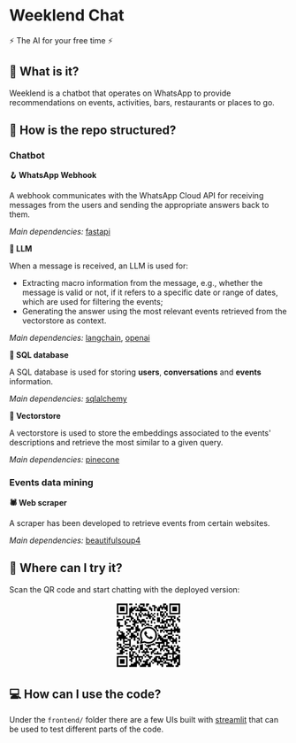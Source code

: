 # Weeklend Chat
⚡ The AI for your free time ⚡

## 🤔 What is it?
Weeklend is a chatbot that operates on WhatsApp to provide recommendations on events, activities, bars, restaurants or places to go.

## 🔧 How is the repo structured?

### Chatbot

**🪝 WhatsApp Webhook**

A webhook communicates with the WhatsApp Cloud API for receiving messages from the users and sending the appropriate answers back to them.

*Main dependencies:* [fastapi](https://github.com/tiangolo/fastapi)

**🤖 LLM**

When a message is received, an LLM is used for:
* Extracting macro information from the message, e.g., whether the message is valid or not, if it refers to a specific date or range of dates, which are used for filtering the events;
* Generating the answer using the most relevant events retrieved from the vectorstore as context.

*Main dependencies:* [langchain](https://github.com/langchain-ai/langchain), [openai](https://github.com/openai/openai-python)

**💾 SQL database**

A SQL database is used for storing **users**, **conversations** and **events** information.

*Main dependencies:* [sqlalchemy](https://github.com/sqlalchemy/sqlalchemy)

**🏪 Vectorstore**

A vectorstore is used to store the embeddings associated to the events' descriptions and retrieve the most similar to a given query.

*Main dependencies:* [pinecone](https://github.com/pinecone-io/pinecone-python-client)

### Events data mining

**🕷️ Web scraper**

A scraper has been developed to retrieve events from certain websites.

*Main dependencies:* [beautifulsoup4](https://www.crummy.com/software/BeautifulSoup/)



## 🚀 Where can I try it?
Scan the QR code and start chatting with the deployed version:

<center><img src="assets/weeklend-wa-qr.png" width="120" height="120"></center>

## 💻 How can I use the code?
Under the `frontend/` folder there are a few UIs built with [streamlit](https://github.com/streamlit/streamlit) that can be used to test different parts of the code.
